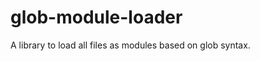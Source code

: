 glob-module-loader
==================

A library to load all files as modules based on glob syntax.
